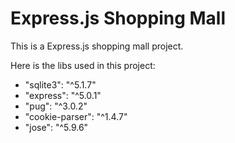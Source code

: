 # Express.js Shopping Mall

This is a Express.js shopping mall project.

Here is the libs used in this project:

- "sqlite3": "^5.1.7"
- "express": "^5.0.1"
- "pug": "^3.0.2"
- "cookie-parser": "^1.4.7"
- "jose": "^5.9.6"
